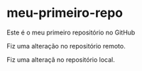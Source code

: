 # meu-primeiro-repo
Este é o meu primeiro repositório no GitHub

Fiz uma alteração no repositório remoto.


Fiz uma alteraçã no repositório local.

